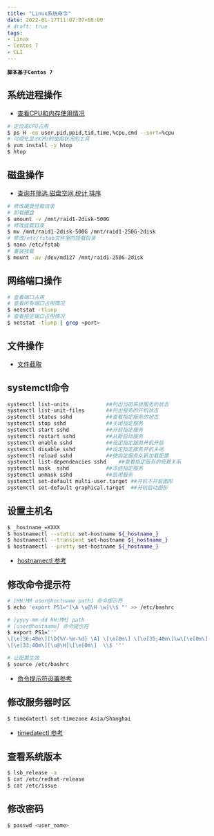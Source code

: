 ```yaml
---
title: "Linux系统命令"
date: 2022-01-17T11:07:07+08:00
# draft: true
tags: 
- Linux
- Centos 7
- CLI
---
```


**`脚本基于Centos 7`**

## 系统进程操作

- [查看CPU和内存使用情况](https://www.cnblogs.com/xd502djj/archive/2011/03/01/1968041.html)

```bash
# 定位高CPU占用
$ ps H -eo user,pid,ppid,tid,time,%cpu,cmd --sort=%cpu
# 可视化显示CPU的使用状况的工具
$ yum install -y htop
$ htop
```

## 磁盘操作

- [查询并筛选 磁盘空间 统计 排序](https://blog.csdn.net/u013030100/article/details/79564378)

```bash
# 修改硬盘挂载目录
# 卸载硬盘
$ umount -v /mnt/raid1-2disk-500G
# 修改挂载目录
$ mv /mnt/raid1-2disk-500G /mnt/raid1-250G-2disk
# 修改/etc/fstab文件里的挂载目录
$ nano /etc/fstab
# 重装挂载
$ mount -av /dev/md127 /mnt/raid1-250G-2disk
```

## 网络端口操作

```bash
# 查看端口占用
# 查看所有端口占用情况
$ netstat -tlunp
# 查看指定端口占用情况
$ netstat -tlunp | grep <port>
```

## 文件操作

- [文件截取](https://blog.csdn.net/kangaroo_07/article/details/43733891)

## systemctl命令

```bash
systemctl list-units            ##列出当前系统服务的状态
systemctl list-unit-files       ##列出服务的开机状态
systemctl status sshd           ##查看指定服务的状态
systemctl stop sshd             ##关闭指定服务
systemctl start sshd            ##开启指定服务
systemctl restart sshd          ##从新启动服务
systemctl enable sshd           ##设定指定服务开机开启
systemctl disable sshd          ##设定指定服务开机关闭
systemctl reload sshd           ##使指定服务从新加载配置
systemctl list-dependencies sshd    ##查看指定服务的倚赖关系
systemctl mask  sshd            ##冻结指定服务
systemctl unmask sshd           ##启用服务
systemctl set-default multi-user.target ##开机不开启图形
systemctl set-default graphical.target  ##开机启动图形
```

## 设置主机名

```bash
$ _hostname_=XXXX
$ hostnamectl --static set-hostname ${_hostname_}
$ hostnamectl --transient set-hostname ${_hostname_}
$ hostnamectl --pretty set-hostname ${_hostname_}
```

- [hostnamectl 参考](https://blog.csdn.net/tantexian/article/details/45958275)

## 修改命令提示符

```bash
# [HH:MM user@hostname path] 命令提示符
$ echo 'export PS1="[\A \u@\H \w]\\$ "' >> /etc/bashrc

# [yyyy-mm-dd HH:MM] path
# [user@hostname] 命令提示符
$ export PS1='''
\[\e[36;40m\][\D{%Y-%m-%d} \A] \[\e[0m\] \[\e[35;40m\]\w\[\e[0m\]
\[\e[33;40m\][\u@\H]\[\e[0m\]  \\$ '''

# 让配置生效
$ source /etc/bashrc
```

- [命令提示符设置参考](https://www.linuxidc.com/Linux/2017-10/147438.htm)

## 修改服务器时区

```bash
$ timedatectl set-timezone Asia/Shanghai
```

- [timedatectl 参考](https://www.jianshu.com/p/5e8e22bf135d)

## 查看系统版本

```bash
$ lsb_release -a
$ cat /etc/redhat-release
$ cat /etc/issue
```

## 修改密码

```bash
$ passwd <user_name>
```
